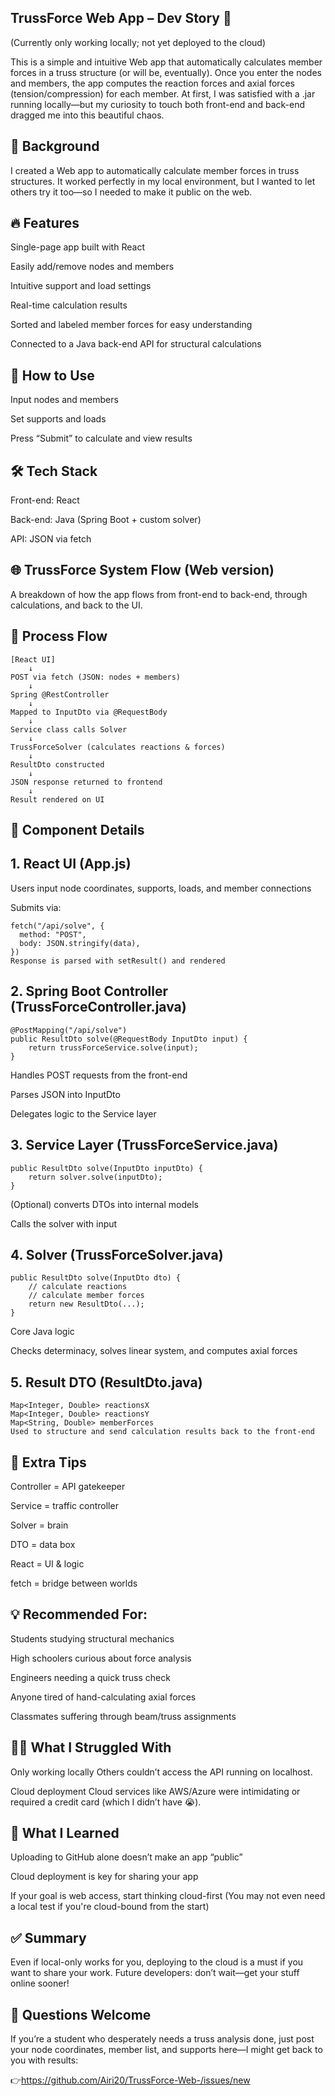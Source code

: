 ## TrussForce Web App – Dev Story 🍵
(Currently only working locally; not yet deployed to the cloud)

This is a simple and intuitive Web app that automatically calculates member forces in a truss structure (or will be, eventually).
Once you enter the nodes and members, the app computes the reaction forces and axial forces (tension/compression) for each member.
At first, I was satisfied with a .jar running locally—but my curiosity to touch both front-end and back-end dragged me into this beautiful chaos.

## 🧭 Background
I created a Web app to automatically calculate member forces in truss structures.
It worked perfectly in my local environment, but I wanted to let others try it too—so I needed to make it public on the web.



## 🔥 Features
Single-page app built with React

Easily add/remove nodes and members

Intuitive support and load settings

Real-time calculation results

Sorted and labeled member forces for easy understanding

Connected to a Java back-end API for structural calculations

## 🚀 How to Use
Input nodes and members

Set supports and loads

Press “Submit” to calculate and view results

## 🛠️ Tech Stack
Front-end: React

Back-end: Java (Spring Boot + custom solver)

API: JSON via fetch

## 🌐 TrussForce System Flow (Web version)
A breakdown of how the app flows from front-end to back-end, through calculations, and back to the UI.

## 🔁 Process Flow
```
[React UI]
    ↓
POST via fetch (JSON: nodes + members)
    ↓
Spring @RestController
    ↓
Mapped to InputDto via @RequestBody
    ↓
Service class calls Solver
    ↓
TrussForceSolver (calculates reactions & forces)
    ↓
ResultDto constructed
    ↓
JSON response returned to frontend
    ↓
Result rendered on UI
```


## 🧱 Component Details
## 1. React UI (App.js)
Users input node coordinates, supports, loads, and member connections

Submits via:

```
fetch("/api/solve", {
  method: "POST",
  body: JSON.stringify(data),
})
Response is parsed with setResult() and rendered
```

## 2. Spring Boot Controller (TrussForceController.java)
```
@PostMapping("/api/solve")
public ResultDto solve(@RequestBody InputDto input) {
    return trussForceService.solve(input);
}
```
Handles POST requests from the front-end

Parses JSON into InputDto

Delegates logic to the Service layer

## 3. Service Layer (TrussForceService.java)
```
public ResultDto solve(InputDto inputDto) {
    return solver.solve(inputDto);
}
```
(Optional) converts DTOs into internal models

Calls the solver with input

## 4. Solver (TrussForceSolver.java)
```
public ResultDto solve(InputDto dto) {
    // calculate reactions
    // calculate member forces
    return new ResultDto(...);
}
```
Core Java logic

Checks determinacy, solves linear system, and computes axial forces

## 5. Result DTO (ResultDto.java)
```
Map<Integer, Double> reactionsX
Map<Integer, Double> reactionsY
Map<String, Double> memberForces
Used to structure and send calculation results back to the front-end
```

## 🧪 Extra Tips
Controller = API gatekeeper

Service = traffic controller

Solver = brain

DTO = data box

React = UI & logic

fetch = bridge between worlds

## 💡 Recommended For:
Students studying structural mechanics

High schoolers curious about force analysis

Engineers needing a quick truss check

Anyone tired of hand-calculating axial forces

Classmates suffering through beam/truss assignments

## 😵‍💫 What I Struggled With
Only working locally
Others couldn’t access the API running on localhost.

Cloud deployment
Cloud services like AWS/Azure were intimidating or required a credit card (which I didn’t have 😭).

## 📘 What I Learned
Uploading to GitHub alone doesn’t make an app “public”

Cloud deployment is key for sharing your app

If your goal is web access, start thinking cloud-first
(You may not even need a local test if you're cloud-bound from the start)

## ✅ Summary
Even if local-only works for you, deploying to the cloud is a must if you want to share your work.
Future developers: don’t wait—get your stuff online sooner!

## 💬 Questions Welcome
If you’re a student who desperately needs a truss analysis done, just post your node coordinates, member list, and supports here—I might get back to you with results:

👉https://github.com/Airi20/TrussForce-Web-/issues/new

